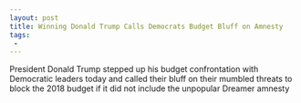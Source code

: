 ```yaml
---
layout: post
title: Winning Donald Trump Calls Democrats Budget Bluff on Amnesty
tags:
 -
---
```

President Donald Trump stepped up his budget confrontation with Democratic leaders today and called their bluff on their mumbled threats to block the 2018 budget if it did not include the unpopular Dreamer amnesty
